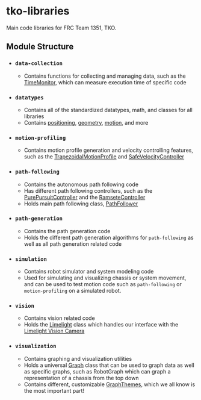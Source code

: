 
# tko-libraries
Main code libraries for FRC Team 1351, TKO.
 
## Module Structure
 - ### ```data-collection```
	 - Contains functions for collecting and managing data, such as the [TimeMonitor](https://github.com/MittyRobotics/tko-libraries), which can measure execution time of specific code
 -  ### ```datatypes```
	 - Contains all of the standardized datatypes, math, and classes for all libraries
	 - Contains [positioning](https://github.com/MittyRobotics/tko-libraries/tree/master/datatypes/src/main/java/com/github/mittyrobotics/datatypes/positioning), [geometry](https://github.com/MittyRobotics/tko-libraries/tree/master/datatypes/src/main/java/com/github/mittyrobotics/datatypes/geometry), [motion](https://github.com/MittyRobotics/tko-libraries/tree/master/datatypes/src/main/java/com/github/mittyrobotics/datatypes/motion), and more
 -  ### ```motion-profiling```
	 - Contains motion profile generation and velocity controlling features, such as the [TrapezoidalMotionProfile](https://github.com/MittyRobotics/tko-libraries/blob/master/motion-profiling/src/main/java/com/github/mittyrobotics/motionprofile/TrapezoidalMotionProfile.java) and [SafeVelocityController](https://github.com/MittyRobotics/tko-libraries/blob/master/motion-profiling/src/main/java/com/github/mittyrobotics/motionprofile/SafeVelocityController.java)
 -  ### ```path-following```
	 - Contains the autonomous path following code
	 - Has different path following controllers, such as the [PurePursuitController](https://github.com/MittyRobotics/tko-libraries/blob/master/path-following/src/main/java/com/github/mittyrobotics/path/following/controllers/PurePursuitController.java) and the [RamseteController](https://github.com/MittyRobotics/tko-libraries/blob/master/path-following/src/main/java/com/github/mittyrobotics/path/following/controllers/RamseteController.java)
	 - Holds main path following class, [PathFollower](https://github.com/MittyRobotics/tko-libraries/blob/master/path-following/src/main/java/com/github/mittyrobotics/path/following/PathFollower.java)
 -  ### ```path-generation```
	 - Contains the path generation code
	 - Holds the different path generation algorithms for ```path-following``` as well as all path generation related code
 -  ### ```simulation```
	 - Contains robot simulator and system modeling code
	 - Used for simulating and visualizing chassis or system movement, and can be used to test motion code such as ```path-following``` or ```motion-profiling``` on a simulated robot.
 -  ### ```vision```
	 - Contains vision related code
	 - Holds the [Limelight](https://github.com/MittyRobotics/tko-libraries/blob/master/vision/src/main/java/com/github/mittyrobotics/vision/Limelight.java) class which handles our interface with the [Limelight Vision Camera](https://limelightvision.io/)
 -  ### ```visualization```
	 - Contains graphing and visualization utilities
	 - Holds a universal [Graph](https://github.com/MittyRobotics/tko-libraries/blob/master/visualization/src/main/java/com/github/mittyrobotics/visualization/graphs/Graph.java) class that can be used to graph data as well as specific graphs, such as RobotGraph which can graph a representation of a chassis from the top down
	 - Contains different, customizable [GraphThemes](https://github.com/MittyRobotics/tko-libraries/tree/master/visualization/src/main/java/com/github/mittyrobotics/visualization/themes), which we all know is the most important part!
